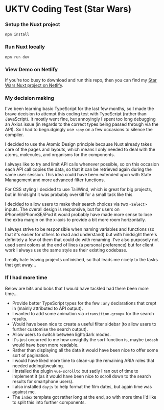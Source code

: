 # UKTV Coding Test (Star Wars)

### Setup the Nuxt project
```
npm install
```

### Run Nuxt locally
```
npm run dev
```

### View Demo on Netlify

If you're too busy to download and run this repo, then you can find my [Star Wars Nuxt project on Netlify](https://star-wars-uktv.netlify.app).

### My decision making

I've been learning basic TypeScript for the last few months, so I made the brave decision to attempt this coding test with TypeScript (rather than JavaScript). It mostly went fine, but annoyingly I spent too long debugging an Axios issue (in regards to the correct types being passed through via the API). So I had to begrudgingly use `:any` on a few occasions to silence the compiler.

I decided to use the Atomic Design principle because Nuxt already takes care of the pages and layouts, which means I only needed to deal with the atoms, molecules, and organisms for the components.

I always like to try and limit API calls whenever possible, so on this occasion each API call copies the data, so that it can be retrieved again during the same user session. This idea could have been extended upon with State Management and more advanced filter functions.

For CSS styling I decided to use TailWind, which is great for big projects, but in hindsight it was probably overkill for a small task like this.

I decided to allow users to make their search choices via two `<select>` inputs. The overall design is responsive, but for users on iPhone6/iPhoneSE/iPod it would probably have made more sense to lose the extra margin on the x-axis to provide a bit more room horizontally.

I always strive to be responsible when naming variables and functions (so that it's easier for others to read and understand) but with hindsight there's definitely a few of them that could do with renaming. I've also purposely not used semi colons at the end of lines (a personal preference) but for client work I always use the same style as their existing codebase.

I really hate leaving projects unfinished, so that leads me nicely to the tasks that got away...

### If I had more time

Below are bits and bobs that I would have tackled had there been more time...

* Provide better TypeScript types for the few `:any` declarations that crept in (mainly attributed to API output).
* I wanted to add some animation via `<transition-group>` for the search results.
* Would have been nice to create a useful filter sidebar (to allow users to further customise the search output).
* Allow users to switch between light/dark modes.
* It's just occurred to me how unsightly the sort function is, maybe `Lodash` would have been more readable.
* Rather than displaying all the data it would have been nice to offer some sort of pagination.
* I would have liked more time to clean-up the remaining ARIA roles that needed adding/tweaking.
* I installed the plugin `vue-scrollto` but sadly I ran out of time to implement it (as it would have been nice to scroll down to the search results for smartphone users).
* I also installed `dayjs` to help format the film dates, but again time was against me.
* The `index` template got rather long at the end, so with more time I'd like to split this into further components.
